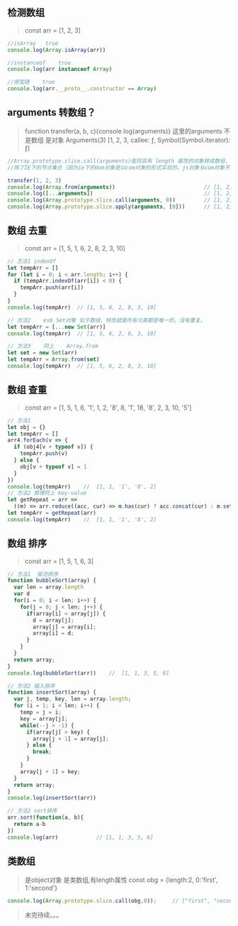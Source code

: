 ## 检测数组
> const arr = [1, 2, 3]
```js
//isArray	true
console.log(Array.isArray(arr))

//instanceof	true
console.log(arr instanceof Array)

//原型链    true
console.log(arr.__proto__.constructor == Array)
```
## arguments 转数组？
> function transfer(a, b, c){console.log(arguments)}
  这里的arguments 不是数组 是对象 
  Arguments(3) [1, 2, 3, callee: ƒ, Symbol(Symbol.iterator): ƒ]
```js
//Array.prototype.slice.call(arguments)能将具有 length 属性的对象转成数组，
//除了IE下的节点集合（因为ie下的dom对象是以com对象的形式实现的，js对象与com对象不能进行转换）

transfer(1, 2, 3)
console.log(Array.from(arguments))                            // [1, 2, 3]
console.log([...arguments])                                   // [1, 2, 3]
console.log(Array.prototype.slice.call(arguments, 0))         // [1, 2, 3]
console.log(Array.prototype.slice.apply(arguments, [0]))      // [1, 2, 3]
```
## 数组 去重
> const arr = [1, 5, 1, 6, 2, 8, 2, 3, 10]
```js
// 方法1 indexOf 
let tempArr = []
for (let i = 0; i < arr.length; i++) {
  if (tempArr.indexOf(arr[i]) < 0) {
    tempArr.push(arr[i])
  }
}
console.log(tempArr)  // [1, 5, 6, 2, 8, 3, 10]

// 方法2    es6 Set对象	似于数组，特性就是所有元素都是唯一的，没有重复。
let tempArr = [...new Set(arr)]
console.log(tempArr)  // [1, 5, 6, 2, 8, 3, 10]

// 方法3    同上	Array.from
let set = new Set(arr)
let tempArr = Array.from(set)
console.log(tempArr)  // [1, 5, 6, 2, 8, 3, 10]
```
## 数组 查重
> const arr = [1, 5, 1, 6, '1', 1, 2, '8', 8, '1', 18, '8', 2, 3, 10, '5']
```js
// 方法1
let obj = {}
let tempArr = []
arr4.forEach(v => {
  if (obj4[v + typeof v]) {
    tempArr.push(v)
  } else {
    obj[v + typeof v] = 1
  }
})
console.log(tempArr)    //  [1, 1, '1', '8', 2]
// 方法2 原理同上 key-value
let getRepeat = arr => 
  ((m) => arr.reduce((acc, cur) => m.has(cur) ? acc.concat(cur) : m.set(cur, 1) && acc, []))(new Map())
let tempArr = getRepeat(arr)
console.log(tempArr)    //  [1, 1, '1', '8', 2]
```
## 数组 排序
> const arr = [1, 5, 1, 6, 3]
```js
// 方法1  冒泡排序
function bubbleSort(array) {
  var len = array.length
  var d
  for(i = 0; i < len; i++) {
    for(j = 0; j < len; j++) {
      if(array[i] < array[j]) {
        d = array[j];
        array[j] = array[i];
        array[i] = d;
      }
    }
  }
  return array;
}
console.log(bubbleSort(arr))    //  [1, 1, 3, 5, 6]

// 方法2 插入排序
function insertSort(array) {
  var j, temp, key, len = array.length;
  for (i = 1; i < len; i++) {
    temp = j = i;
    key = array[j];
    while(--j > -1) {
      if(array[j] > key) {
        array[j + 1] = array[j];
      } else {
        break;
      }
    }
    array[j + 1] = key;
  }
  return array;
}
console.log(insertSort(arr))

// 方法2 sort排序
arr.sort(function(a, b){
  return a-b
})
console.log(arr)            // [1, 1, 3, 5, 6]
```
## 类数组
> 是object对象 是类数组,有length属性
> const obg = {length:2, 0:'first', 1:'second'}
```js
console.log(Array.prototype.slice.call(obg,0));     // ["first", "second"]
```
> 未完待续。。。




